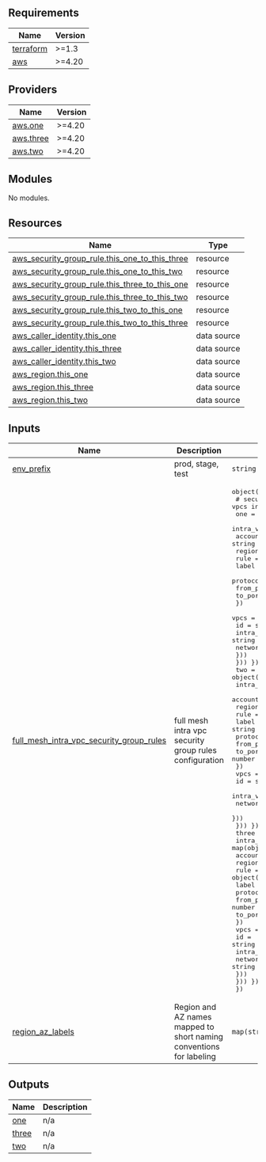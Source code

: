 ## Requirements

| Name | Version |
|------|---------|
| <a name="requirement_terraform"></a> [terraform](#requirement\_terraform) | >=1.3 |
| <a name="requirement_aws"></a> [aws](#requirement\_aws) | >=4.20 |

## Providers

| Name | Version |
|------|---------|
| <a name="provider_aws.one"></a> [aws.one](#provider\_aws.one) | >=4.20 |
| <a name="provider_aws.three"></a> [aws.three](#provider\_aws.three) | >=4.20 |
| <a name="provider_aws.two"></a> [aws.two](#provider\_aws.two) | >=4.20 |

## Modules

No modules.

## Resources

| Name | Type |
|------|------|
| [aws_security_group_rule.this_one_to_this_three](https://registry.terraform.io/providers/hashicorp/aws/latest/docs/resources/security_group_rule) | resource |
| [aws_security_group_rule.this_one_to_this_two](https://registry.terraform.io/providers/hashicorp/aws/latest/docs/resources/security_group_rule) | resource |
| [aws_security_group_rule.this_three_to_this_one](https://registry.terraform.io/providers/hashicorp/aws/latest/docs/resources/security_group_rule) | resource |
| [aws_security_group_rule.this_three_to_this_two](https://registry.terraform.io/providers/hashicorp/aws/latest/docs/resources/security_group_rule) | resource |
| [aws_security_group_rule.this_two_to_this_one](https://registry.terraform.io/providers/hashicorp/aws/latest/docs/resources/security_group_rule) | resource |
| [aws_security_group_rule.this_two_to_this_three](https://registry.terraform.io/providers/hashicorp/aws/latest/docs/resources/security_group_rule) | resource |
| [aws_caller_identity.this_one](https://registry.terraform.io/providers/hashicorp/aws/latest/docs/data-sources/caller_identity) | data source |
| [aws_caller_identity.this_three](https://registry.terraform.io/providers/hashicorp/aws/latest/docs/data-sources/caller_identity) | data source |
| [aws_caller_identity.this_two](https://registry.terraform.io/providers/hashicorp/aws/latest/docs/data-sources/caller_identity) | data source |
| [aws_region.this_one](https://registry.terraform.io/providers/hashicorp/aws/latest/docs/data-sources/region) | data source |
| [aws_region.this_three](https://registry.terraform.io/providers/hashicorp/aws/latest/docs/data-sources/region) | data source |
| [aws_region.this_two](https://registry.terraform.io/providers/hashicorp/aws/latest/docs/data-sources/region) | data source |

## Inputs

| Name | Description | Type | Default | Required |
|------|-------------|------|---------|:--------:|
| <a name="input_env_prefix"></a> [env\_prefix](#input\_env\_prefix) | prod, stage, test | `string` | n/a | yes |
| <a name="input_full_mesh_intra_vpc_security_group_rules"></a> [full\_mesh\_intra\_vpc\_security\_group\_rules](#input\_full\_mesh\_intra\_vpc\_security\_group\_rules) | full mesh intra vpc security group rules configuration | <pre>object({<br>    # security rule object to allow inbound across vpcs intra-vpc security group<br>    one = object({<br>      intra_vpc_security_group_rules = map(object({<br>        account_id = string<br>        region     = string<br>        rule = object({<br>          label     = string<br>          protocol  = string<br>          from_port = number<br>          to_port   = number<br>        })<br>        vpcs = map(object({<br>          id                          = string<br>          intra_vpc_security_group_id = string<br>          network_cidr                = string<br>        }))<br>    })) })<br>    two = object({<br>      intra_vpc_security_group_rules = map(object({<br>        account_id = string<br>        region     = string<br>        rule = object({<br>          label     = string<br>          protocol  = string<br>          from_port = number<br>          to_port   = number<br>        })<br>        vpcs = map(object({<br>          id                          = string<br>          intra_vpc_security_group_id = string<br>          network_cidr                = string<br>        }))<br>    })) })<br>    three = object({<br>      intra_vpc_security_group_rules = map(object({<br>        account_id = string<br>        region     = string<br>        rule = object({<br>          label     = string<br>          protocol  = string<br>          from_port = number<br>          to_port   = number<br>        })<br>        vpcs = map(object({<br>          id                          = string<br>          intra_vpc_security_group_id = string<br>          network_cidr                = string<br>        }))<br>    })) })<br>  })</pre> | n/a | yes |
| <a name="input_region_az_labels"></a> [region\_az\_labels](#input\_region\_az\_labels) | Region and AZ names mapped to short naming conventions for labeling | `map(string)` | n/a | yes |

## Outputs

| Name | Description |
|------|-------------|
| <a name="output_one"></a> [one](#output\_one) | n/a |
| <a name="output_three"></a> [three](#output\_three) | n/a |
| <a name="output_two"></a> [two](#output\_two) | n/a |
